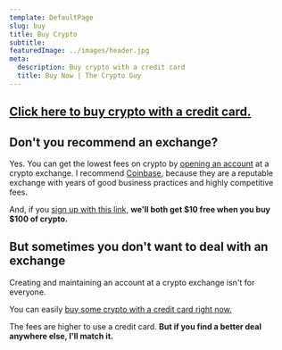 ```yaml
---
template: DefaultPage
slug: buy
title: Buy Crypto
subtitle:
featuredImage: ../images/header.jpg
meta:
  description: Buy crypto with a credit card
  title: Buy Now | The Crypto Guy
---
```


## <a href="https://buy-staging.moonpay.io?apiKey=pk_test_1vzuR8pfqnMojMls83TeFyBCW1tm5FOP" target="_blank" rel="nofollow">Click here to buy crypto with a credit card.</a>

## Don't you recommend an exchange?

Yes. You can get the lowest fees on crypto by [opening an account](https://www.coinbase.com/join/jking_iZ2ADA) at a crypto exchange. I recommend [Coinbase](https://www.coinbase.com/join/jking_iZ2ADA), because they are a reputable exchange with years of good business practices and highly competitive fees.

And, if you [sign up with this link,](https://www.coinbase.com/join/jking_iZ2ADA) **we'll both get $10 free when you buy $100 of crypto.**

## But sometimes you don't want to deal with an exchange

Creating and maintaining an account at a crypto exchange isn't for everyone.

You can easily <a href="https://buy-staging.moonpay.io?apiKey=pk_test_1vzuR8pfqnMojMls83TeFyBCW1tm5FOP" target="_blank" rel="nofollow">buy some crypto with a credit card right now.</a>

The fees are higher to use a credit card. **But if you find a better deal anywhere else, I'll match it.**
